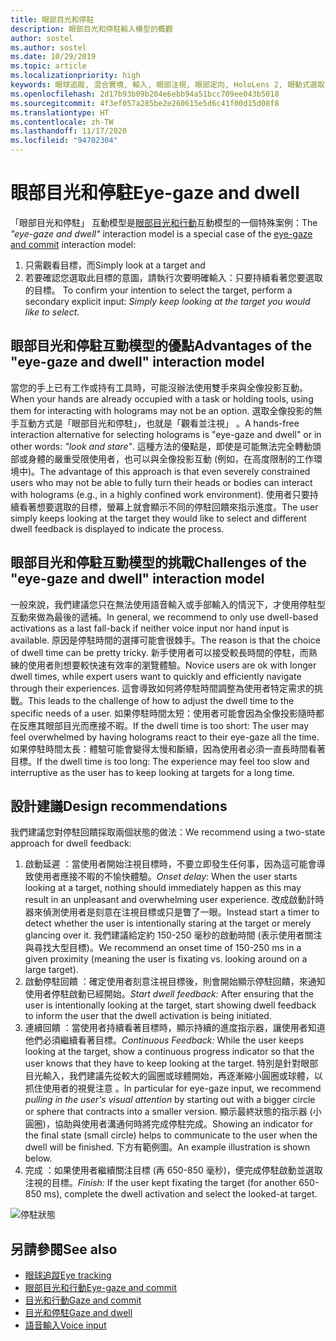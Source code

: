 ```yaml
---
title: 眼部目光和停駐
description: 眼部目光和停駐輸入模型的概觀
author: sostel
ms.author: sostel
ms.date: 10/29/2019
ms.topic: article
ms.localizationpriority: high
keywords: 眼球追蹤, 混合實境, 輸入, 眼部注視, 眼部定向, HoloLens 2, 眼動式選取, Dwell, 混合實境頭戴式裝置, windows 混合實境頭戴式裝置, 虛擬實境頭戴式裝置, HoloLens, MRTK, 混合實境工具組, 設計
ms.openlocfilehash: 2d17b93b09b204e6ebb94a51bcc709ee043b5018
ms.sourcegitcommit: 4f3ef057a285be2e260615e5d6c41f00d15d08f8
ms.translationtype: HT
ms.contentlocale: zh-TW
ms.lasthandoff: 11/17/2020
ms.locfileid: "94702304"
---
```

# <a name="eye-gaze-and-dwell"></a><span data-ttu-id="b6cb7-104">眼部目光和停駐</span><span class="sxs-lookup"><span data-stu-id="b6cb7-104">Eye-gaze and dwell</span></span>

<span data-ttu-id="b6cb7-105">「眼部目光和停駐」  互動模型是[眼部目光和行動](gaze-and-commit.md)互動模型的一個特殊案例：</span><span class="sxs-lookup"><span data-stu-id="b6cb7-105">The _"eye-gaze and dwell"_ interaction model is a special case of the [eye-gaze and commit](gaze-and-commit.md) interaction model:</span></span>
1. <span data-ttu-id="b6cb7-106">只需觀看目標，而</span><span class="sxs-lookup"><span data-stu-id="b6cb7-106">Simply look at a target and</span></span> 
2. <span data-ttu-id="b6cb7-107">若要確認您選取此目標的意圖，請執行次要明確輸入：只要持續看著您要選取的目標。 </span><span class="sxs-lookup"><span data-stu-id="b6cb7-107">To confirm your intention to select the target, perform a secondary explicit input: _Simply keep looking at the target you would like to select_.</span></span>

## <a name="advantages-of-the-eye-gaze-and-dwell-interaction-model"></a><span data-ttu-id="b6cb7-108">眼部目光和停駐互動模型的優點</span><span class="sxs-lookup"><span data-stu-id="b6cb7-108">Advantages of the "eye-gaze and dwell" interaction model</span></span> 
<span data-ttu-id="b6cb7-109">當您的手上已有工作或持有工具時，可能沒辦法使用雙手來與全像投影互動。</span><span class="sxs-lookup"><span data-stu-id="b6cb7-109">When your hands are already occupied with a task or holding tools, using them for interacting with holograms may not be an option.</span></span>
<span data-ttu-id="b6cb7-110">選取全像投影的無手互動方式是「眼部目光和停駐」，也就是「觀看並注視」  。</span><span class="sxs-lookup"><span data-stu-id="b6cb7-110">A hands-free interaction alternative for selecting holograms is "eye-gaze and dwell" or in other words: _"look and stare"_.</span></span> <span data-ttu-id="b6cb7-111">這種方法的優點是，即使是可能無法完全轉動頭部或身體的嚴重受限使用者，也可以與全像投影互動 (例如，在高度限制的工作環境中)。</span><span class="sxs-lookup"><span data-stu-id="b6cb7-111">The advantage of this approach is that even severely constrained users who may not be able to fully turn their heads or bodies can interact with holograms (e.g., in a highly confined work environment).</span></span>
<span data-ttu-id="b6cb7-112">使用者只要持續看著想要選取的目標，螢幕上就會顯示不同的停駐回饋來指示進度。</span><span class="sxs-lookup"><span data-stu-id="b6cb7-112">The user simply keeps looking at the target they would like to select and different dwell feedback is displayed to indicate the process.</span></span>


## <a name="challenges-of-the-eye-gaze-and-dwell-interaction-model"></a><span data-ttu-id="b6cb7-113">眼部目光和停駐互動模型的挑戰</span><span class="sxs-lookup"><span data-stu-id="b6cb7-113">Challenges of the "eye-gaze and dwell" interaction model</span></span>
<span data-ttu-id="b6cb7-114">一般來說，我們建議您只在無法使用語音輸入或手部輸入的情況下，才使用停駐型互動來做為最後的遞補。</span><span class="sxs-lookup"><span data-stu-id="b6cb7-114">In general, we  recommend to only use dwell-based activations as a last fall-back if neither voice input nor hand input is available.</span></span> <span data-ttu-id="b6cb7-115">原因是停駐時間的選擇可能會很棘手。</span><span class="sxs-lookup"><span data-stu-id="b6cb7-115">The reason is that the choice of dwell time can be pretty tricky.</span></span> <span data-ttu-id="b6cb7-116">新手使用者可以接受較長時間的停駐，而熟練的使用者則想要較快速有效率的瀏覽體驗。</span><span class="sxs-lookup"><span data-stu-id="b6cb7-116">Novice users are ok with longer dwell times, while expert users want to quickly and efficiently navigate through their experiences.</span></span> <span data-ttu-id="b6cb7-117">這會導致如何將停駐時間調整為使用者特定需求的挑戰。</span><span class="sxs-lookup"><span data-stu-id="b6cb7-117">This leads to the challenge of how to adjust the dwell time to the specific needs of a user.</span></span>
<span data-ttu-id="b6cb7-118">如果停駐時間太短：使用者可能會因為全像投影隨時都在反應其眼部目光而應接不暇。</span><span class="sxs-lookup"><span data-stu-id="b6cb7-118">If the dwell time is too short: The user may feel overwhelmed by having holograms react to their eye-gaze all the time.</span></span> <span data-ttu-id="b6cb7-119">如果停駐時間太長：體驗可能會變得太慢和斷續，因為使用者必須一直長時間看著目標。</span><span class="sxs-lookup"><span data-stu-id="b6cb7-119">If the dwell time is too long: The experience may feel too slow and interruptive as the user has to keep looking at targets for a long time.</span></span>

## <a name="design-recommendations"></a><span data-ttu-id="b6cb7-120">設計建議</span><span class="sxs-lookup"><span data-stu-id="b6cb7-120">Design recommendations</span></span>
<span data-ttu-id="b6cb7-121">我們建議您對停駐回饋採取兩個狀態的做法：</span><span class="sxs-lookup"><span data-stu-id="b6cb7-121">We recommend using a two-state approach for dwell feedback:</span></span>
1. <span data-ttu-id="b6cb7-122">啟動延遲  ：當使用者開始注視目標時，不要立即發生任何事，因為這可能會導致使用者應接不暇的不愉快體驗。</span><span class="sxs-lookup"><span data-stu-id="b6cb7-122">*Onset delay*: When the user starts looking at a target, nothing should immediately happen as this may result in an unpleasant and overwhelming user experience.</span></span> <span data-ttu-id="b6cb7-123">改成啟動計時器來偵測使用者是刻意在注視目標或只是瞥了一眼。</span><span class="sxs-lookup"><span data-stu-id="b6cb7-123">Instead start a timer to detect whether the user is intentionally staring at the target or merely glancing over it.</span></span>
<span data-ttu-id="b6cb7-124">我們建議給定約 150-250 毫秒的啟動時間 (表示使用者關注與尋找大型目標)。</span><span class="sxs-lookup"><span data-stu-id="b6cb7-124">We recommend an onset time of 150-250 ms in a given proximity (meaning the user is fixating vs. looking around on a large target).</span></span>  
2. <span data-ttu-id="b6cb7-125">啟動停駐回饋  ：確定使用者刻意注視目標後，則會開始顯示停駐回饋，來通知使用者停駐啟動已經開始。</span><span class="sxs-lookup"><span data-stu-id="b6cb7-125">*Start dwell feedback:* After ensuring that the user is intentionally looking at the target, start showing dwell feedback to inform the user that the dwell activation is being initiated.</span></span> 
3. <span data-ttu-id="b6cb7-126">連續回饋  ：當使用者持續看著目標時，顯示持續的進度指示器，讓使用者知道他們必須繼續看著目標。</span><span class="sxs-lookup"><span data-stu-id="b6cb7-126">*Continuous Feedback:* While the user keeps looking at the target, show a continuous progress indicator so that the user knows that they have to keep looking at the target.</span></span> <span data-ttu-id="b6cb7-127">特別是針對眼部目光輸入，我們建議先從較大的圓圈或球體開始，再逐漸縮小圓圈或球體，以抓住使用者的視覺注意  。</span><span class="sxs-lookup"><span data-stu-id="b6cb7-127">In particular for eye-gaze input, we recommend _pulling in the user's visual attention_ by starting out with a bigger circle or sphere that contracts into a smaller version.</span></span> <span data-ttu-id="b6cb7-128">顯示最終狀態的指示器 (小圓圈)，協助與使用者溝通何時將完成停駐完成。</span><span class="sxs-lookup"><span data-stu-id="b6cb7-128">Showing an indicator for the final state (small circle) helps to communicate to the user when the dwell will be finished.</span></span> <span data-ttu-id="b6cb7-129">下方有範例圖。</span><span class="sxs-lookup"><span data-stu-id="b6cb7-129">An example illustration is shown below.</span></span> 
4. <span data-ttu-id="b6cb7-130">完成  ：如果使用者繼續關注目標 (再 650-850 毫秒)，便完成停駐啟動並選取注視的目標。</span><span class="sxs-lookup"><span data-stu-id="b6cb7-130">*Finish:* If the user kept fixating the target (for another 650-850 ms), complete the dwell activation and select the looked-at target.</span></span>

![停駐狀態](images/eyes_dwellstate_recommendation.png)<br>

## <a name="see-also"></a><span data-ttu-id="b6cb7-132">另請參閱</span><span class="sxs-lookup"><span data-stu-id="b6cb7-132">See also</span></span>
* [<span data-ttu-id="b6cb7-133">眼球追蹤</span><span class="sxs-lookup"><span data-stu-id="b6cb7-133">Eye tracking</span></span>](eye-tracking.md)
* [<span data-ttu-id="b6cb7-134">眼部目光和行動</span><span class="sxs-lookup"><span data-stu-id="b6cb7-134">Eye-gaze and commit</span></span>](gaze-and-commit-eyes.md)
* [<span data-ttu-id="b6cb7-135">目光和行動</span><span class="sxs-lookup"><span data-stu-id="b6cb7-135">Gaze and commit</span></span>](gaze-and-commit.md)
* [<span data-ttu-id="b6cb7-136">目光和停駐</span><span class="sxs-lookup"><span data-stu-id="b6cb7-136">Gaze and dwell</span></span>](gaze-and-dwell.md)
* [<span data-ttu-id="b6cb7-137">語音輸入</span><span class="sxs-lookup"><span data-stu-id="b6cb7-137">Voice input</span></span>](../out-of-scope/voice-design.md)
